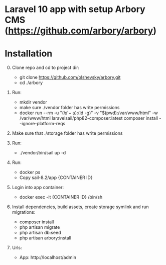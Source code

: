 # Laravel 10 app with setup Arbory CMS (https://github.com/arbory/arbory)

# Installation

0. Clone repo and cd to project dir:
    - git clone https://github.com/olshevsky/arbory.git
    - cd ./arbory

1. Run:
   - mkdir vendor
   - make sure ./vendor folder has write permissions
   - docker run --rm -u "$(id -u):$(id -g)" -v "$(pwd):/var/www/html" -w /var/www/html laravelsail/php82-composer:latest composer install --ignore-platform-reqs
    
2. Make sure that ./storage folder has write permissions

3. Run:
    - ./vendor/bin/sail up -d
   
4. Run:
    - docker ps
    - Copy sail-8.2/app {CONTAINER ID}

5. Login into app container: 
    - docker exec -it {CONTAINER ID} /bin/sh

6. Install dependencies, build assets, create storage symlink and run migrations:
    - composer install
    - php artisan migrate
    - php artisan db:seed
    - php artisan arbory:install


7. Urls:
   - App: http://localhost/admin
